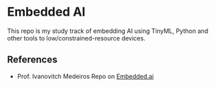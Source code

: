 # Embedded AI

This repo is my study track of embedding AI using TinyML, Python and other tools to low/constrained-resource devices.

## References

+ Prof. Ivanovitch Medeiros Repo on [Embedded.ai](https://github.com/caiobvilar/Embedded_AI.git)
